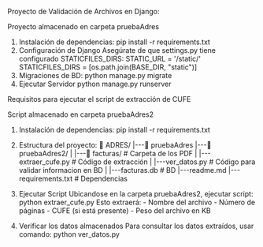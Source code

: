 Proyecto de Validación de Archivos en Django:

Proyecto almacenado en carpeta pruebaAdres

1. Instalación de dependencias:
    pip install -r requirements.txt
2. Configuración de Django
    Asegúrate de que settings.py tiene configurado STATICFILES_DIRS:
    STATIC_URL = '/static/'
    STATICFILES_DIRS = [os.path.join(BASE_DIR, "static")]
3. Migraciones de BD:
    python manage.py migrate
4. Ejecutar Servidor
    python manage.py runserver


Requisitos para ejecutar el script de extracción de CUFE

Script almacenado en carpeta pruebaAdres2

1. Instalación de dependencias:
    pip install -r requirements.txt
2. Estructura del proyecto:
    📂 ADRES/
    |---📂 pruebaAdres
    |---📂 pruebaAdres2/
    |   |---📂 facturas/ # Carpeta de los PDF
    |   |---extraer_cufe.py # Código de extracción
    |   |---ver_datos.py  # Código para validar informacion en BD
    |   |---facturas.db # BD
    |---readme.md 
    |---requirements.txt # Dependencias

3. Ejecutar Script
    Ubicandose en la carpeta pruebaAdres2, ejecutar script: 
    python extraer_cufe.py
    Esto extraerá:
       - Nombre del archivo
       - Número de páginas
       - CUFE (si está presente)
       - Peso del archivo en KB

4. Verificar los datos almacenados
    Para consultar los datos extraídos, usar comando:
    python ver_datos.py





